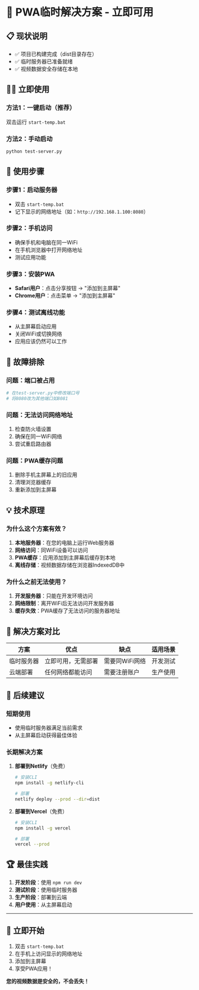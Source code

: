 # 🚀 PWA临时解决方案 - 立即可用

## 📋 现状说明
- ✅ 项目已构建完成（dist目录存在）
- ✅ 临时服务器已准备就绪
- ✅ 视频数据安全存储在本地

## 🏃‍♂️ 立即使用

### 方法1：一键启动（推荐）
双击运行 `start-temp.bat`

### 方法2：手动启动
```bash
python test-server.py
```

## 📱 使用步骤

### 步骤1：启动服务器
- 双击 `start-temp.bat` 
- 记下显示的网络地址（如：`http://192.168.1.100:8080`）

### 步骤2：手机访问
- 确保手机和电脑在同一WiFi
- 在手机浏览器中打开网络地址
- 测试应用功能

### 步骤3：安装PWA
- **Safari用户**：点击分享按钮 → "添加到主屏幕"
- **Chrome用户**：点击菜单 → "添加到主屏幕"

### 步骤4：测试离线功能
- 从主屏幕启动应用
- 关闭WiFi或切换网络
- 应用应该仍然可以工作

## 🔧 故障排除

### 问题：端口被占用
```bash
# 在test-server.py中修改端口号
# 将8080改为其他端口如8081
```

### 问题：无法访问网络地址
1. 检查防火墙设置
2. 确保在同一WiFi网络
3. 尝试重启路由器

### 问题：PWA缓存问题
1. 删除手机主屏幕上的旧应用
2. 清理浏览器缓存
3. 重新添加到主屏幕

## 💡 技术原理

### 为什么这个方案有效？
1. **本地服务器**：在您的电脑上运行Web服务器
2. **网络访问**：同WiFi设备可以访问
3. **PWA缓存**：应用添加到主屏幕后缓存到本地
4. **离线存储**：视频数据存储在浏览器IndexedDB中

### 为什么之前无法使用？
1. **开发服务器**：只能在开发环境访问
2. **网络限制**：离开WiFi后无法访问开发服务器
3. **缓存失效**：PWA缓存了无法访问的服务器地址

## 🎯 解决方案对比

| 方案 | 优点 | 缺点 | 适用场景 |
|------|------|------|----------|
| 临时服务器 | 立即可用，无需部署 | 需要同WiFi网络 | 开发测试 |
| 云端部署 | 任何网络都能访问 | 需要注册账户 | 生产使用 |

## 🔄 后续建议

### 短期使用
- 使用临时服务器满足当前需求
- 从主屏幕启动获得最佳体验

### 长期解决方案
1. **部署到Netlify**（免费）
   ```bash
   # 安装CLI
   npm install -g netlify-cli
   
   # 部署
   netlify deploy --prod --dir=dist
   ```

2. **部署到Vercel**（免费）
   ```bash
   # 安装CLI
   npm install -g vercel
   
   # 部署
   vercel --prod
   ```

## 🏆 最佳实践

1. **开发阶段**：使用 `npm run dev`
2. **测试阶段**：使用临时服务器
3. **生产阶段**：部署到云端
4. **用户使用**：从主屏幕启动

---

## 🚀 立即开始

1. 双击 `start-temp.bat`
2. 在手机上访问显示的网络地址
3. 添加到主屏幕
4. 享受PWA应用！

**您的视频数据是安全的，不会丢失！**
